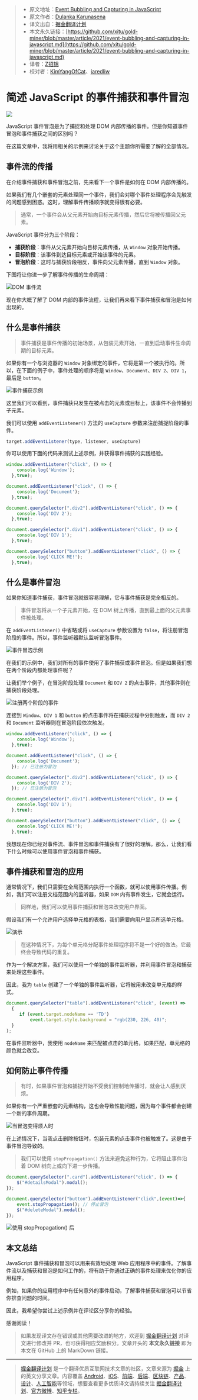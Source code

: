 > * 原文地址：[Event Bubbling and Capturing in JavaScript](https://blog.bitsrc.io/event-bubbling-and-capturing-in-javascript-6bc908321b22)
> * 原文作者：[Dulanka Karunasena](https://medium.com/@dulanka)
> * 译文出自：[掘金翻译计划](https://github.com/xitu/gold-miner)
> * 本文永久链接：[https://github.com/xitu/gold-miner/blob/master/article/2021/event-bubbling-and-capturing-in-javascript.md](https://github.com/xitu/gold-miner/blob/master/article/2021/event-bubbling-and-capturing-in-javascript.md)
> * 译者：[Z招锦](https://github.com/zenblofe)
> * 校对者：[KimYangOfCat](https://github.com/KimYangOfCat)、[jaredliw](https://github.com/jaredliw)

# 简述 JavaScript 的事件捕获和事件冒泡

![](https://cdn-images-1.medium.com/max/5760/1*7Iz_wjlurP2vVhkBpVVzgA.jpeg)

JavaScript 事件冒泡是为了捕捉和处理 DOM 内部传播的事件。但是你知道事件冒泡和事件捕获之间的区别吗？

在这篇文章中，我将用相关的示例来讨论关于这个主题你所需要了解的全部情况。

## 事件流的传播

在介绍事件捕获和事件冒泡之前，先来看下一个事件是如何在 DOM 内部传播的。

如果我们有几个嵌套的元素处理同一个事件，我们会对哪个事件处理程序会先触发的问题感到困惑。这时，理解事件传播顺序就变得很有必要。

> 通常，一个事件会从父元素开始向目标元素传播，然后它将被传播回父元素。

JavaScript 事件分为三个阶段：

* **捕获阶段**：事件从父元素开始向目标元素传播，从 `Window` 对象开始传播。
* **目标阶段**：该事件到达目标元素或开始该事件的元素。
* **冒泡阶段**：这时与捕获阶段相反，事件向父元素传播，直到 `Window` 对象。

下图将让你进一步了解事件传播的生命周期：

![DOM 事件流](https://cdn-images-1.medium.com/max/2000/1*B0k6-J5ZwfmsxZDXAOCT2Q.jpeg)

现在你大概了解了 DOM 内部的事件流程，让我们再来看下事件捕获和冒泡是如何出现的。

## 什么是事件捕获

> 事件捕获是事件传播的初始场景，从包装元素开始，一直到启动事件生命周期的目标元素。

如果你有一个与浏览器的 `Window` 对象绑定的事件，它将是第一个被执行的。所以，在下面的例子中，事件处理的顺序将是 `Window`、`Document`、`DIV 2`、`DIV 1`，最后是 `button`。

![事件捕获示例](https://cdn-images-1.medium.com/max/2000/1*bwNxfZVJ28WSAQ5s1MCc3A.gif)

这里我们可以看到，事件捕获只发生在被点击的元素或目标上，该事件不会传播到子元素。

我们可以使用 `addEventListener()` 方法的 `useCapture` 参数来注册捕捉阶段的事件。

```js
target.addEventListener(type, listener, useCapture)
```

你可以使用下面的代码来测试上述示例，并获得事件捕获的实践经验。

```JavaScript
window.addEventListener("click", () => {
    console.log('Window');
  },true);

document.addEventListener("click", () => {
    console.log('Document');
  },true);

document.querySelector(".div2").addEventListener("click", () => { 
    console.log('DIV 2');
  },true);

document.querySelector(".div1").addEventListener("click", () => {
    console.log('DIV 1');
  },true);

document.querySelector("button").addEventListener("click", () => {
    console.log('CLICK ME!');
  },true);
```

## 什么是事件冒泡

如果你知道事件捕获，事件冒泡就很容易理解，它与事件捕获是完全相反的。

> 事件冒泡将从一个子元素开始，在 DOM 树上传播，直到最上面的父元素事件被处理。

在 `addEventListener()` 中省略或将 `useCapture` 参数设置为 `false`，将注册冒泡阶段的事件。所以，事件监听器默认监听冒泡事件。

![事件冒泡示例](https://cdn-images-1.medium.com/max/2000/1*sfTTnB76jtG7dhfMQa0Zsg.gif)

在我们的示例中，我们对所有的事件使用了事件捕获或事件冒泡。但是如果我们想在两个阶段内都处理事件呢？

让我们举个例子，在冒泡阶段处理 `Document` 和 `DIV 2` 的点击事件，其他事件则在捕获阶段处理。

![注册两个阶段的事件](https://cdn-images-1.medium.com/max/2000/1*L53X6yq5t-Nw_vl1EH9EWA.gif)

连接到 `Window`、`DIV 1` 和 `button` 的点击事件将在捕获过程中分别触发，而 `DIV 2` 和 `Document` 监听器则在冒泡阶段依次触发。

```JavaScript
window.addEventListener("click", () => {
    console.log('Window');
  },true);

document.addEventListener("click", () => {
    console.log('Document');
  }); // 已注册为冒泡

document.querySelector(".div2").addEventListener("click", () => { 
    console.log('DIV 2');
  }); // 已注册为冒泡

document.querySelector(".div1").addEventListener("click", () => {
    console.log('DIV 1');
  },true);

document.querySelector("button").addEventListener("click", () => {
    console.log('CLICK ME!');
  },true);
```

我想现在你已经对事件流、事件冒泡和事件捕获有了很好的理解。那么，让我们看下什么时候可以使用事件冒泡和事件捕获。

## 事件捕获和冒泡的应用

通常情况下，我们只需要在全局范围内执行一个函数，就可以使用事件传播。例如，我们可以注册文档范围内的监听器，如果 `DOM` 内有事件发生，它就会运行。

> 同样地，我们可以使用事件捕获和冒泡来改变用户界面。

假设我们有一个允许用户选择单元格的表格，我们需要向用户显示所选单元格。

![演示](https://cdn-images-1.medium.com/max/2000/1*ZAgwPqbTDtk8TROAUe-tdw.gif)

> 在这种情况下，为每个单元格分配事件处理程序将不是一个好的做法。它最终会导致代码的重复。

作为一个解决方案，我们可以使用一个单独的事件监听器，并利用事件冒泡和捕获来处理这些事件。

因此，我为 `table` 创建了一个单独的事件监听器，它将被用来改变单元格的样式。

```js
document.querySelector("table").addEventListener("click", (event) =>
  {       
     if (event.target.nodeName == 'TD')
         event.target.style.background = "rgb(230, 226, 40)";
  }
);
```

在事件监听器中，我使用 `nodeName` 来匹配被点击的单元格，如果匹配，单元格的颜色就会改变。

## 如何防止事件传播

> 有时，如果事件冒泡和捕捉开始不受我们控制地传播时，就会让人感到厌烦。

如果你有一个严重嵌套的元素结构，这也会导致性能问题，因为每个事件都会创建一个新的事件周期。

![当冒泡变得烦人时](https://cdn-images-1.medium.com/max/3840/1*BObT883lMyK8AH2RPaBGdQ.gif)

在上述情况下，当我点击删除按钮时，包装元素的点击事件也被触发了。这是由于事件冒泡导致的。

> 我们可以使用 `stopPropagation()` 方法来避免这种行为，它将阻止事件沿着 DOM 树向上或向下进一步传播。

```js
document.querySelector(".card").addEventListener("click", () => {
    $("#detailsModal").modal();
});

document.querySelector("button").addEventListener("click",(event)=>{
    event.stopPropagation(); // 停止冒泡
    $("#deleteModal").modal();
});
```

![使用 `stopPropagation()` 后](https://cdn-images-1.medium.com/max/3840/1*sDLWoQ_4VjjPiXhUGoY3uA.gif)

## 本文总结

JavaScript 事件捕获和冒泡可以用来有效地处理 Web 应用程序中的事件。了解事件流以及捕获和冒泡是如何工作的，将有助于你通过正确的事件处理来优化你的应用程序。

例如，如果你的应用程序中有任何意外的事件启动，了解事件捕获和冒泡可以节省你排查问题的时间。

因此，我希望你尝试上述示例并在评论区分享你的经验。

感谢阅读！

> 如果发现译文存在错误或其他需要改进的地方，欢迎到 [掘金翻译计划](https://github.com/xitu/gold-miner) 对译文进行修改并 PR，也可获得相应奖励积分。文章开头的 **本文永久链接** 即为本文在 GitHub 上的 MarkDown 链接。

---

> [掘金翻译计划](https://github.com/xitu/gold-miner) 是一个翻译优质互联网技术文章的社区，文章来源为 [掘金](https://juejin.im) 上的英文分享文章。内容覆盖 [Android](https://github.com/xitu/gold-miner#android)、[iOS](https://github.com/xitu/gold-miner#ios)、[前端](https://github.com/xitu/gold-miner#前端)、[后端](https://github.com/xitu/gold-miner#后端)、[区块链](https://github.com/xitu/gold-miner#区块链)、[产品](https://github.com/xitu/gold-miner#产品)、[设计](https://github.com/xitu/gold-miner#设计)、[人工智能](https://github.com/xitu/gold-miner#人工智能)等领域，想要查看更多优质译文请持续关注 [掘金翻译计划](https://github.com/xitu/gold-miner)、[官方微博](http://weibo.com/juejinfanyi)、[知乎专栏](https://zhuanlan.zhihu.com/juejinfanyi)。
